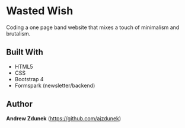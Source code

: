 # Wasted Wish

Coding a one page band website that mixes a touch of minimalism and brutalism.

## Built With

- HTML5
- CSS
- Bootstrap 4
- Formspark (newsletter/backend)

## Author

**Andrew Zdunek** (https://github.com/ajzdunek)

